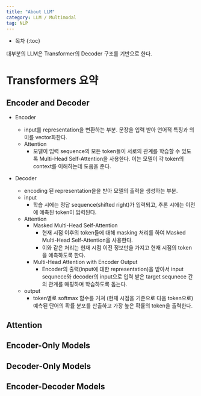 ```yaml
---
title: "About LLM"
category: LLM / Multimodal
tag: NLP
---
```








* 목차
{:toc}











대부분의 LLM은 Transformer의 Decoder 구조를 기반으로 한다.

# Transformers 요약

## Encoder and Decoder

- Encoder
  - input를 representation을 변환하는 부분. 문장을 입력 받아 언어적 특징과 의미를 vector화한다.
  - Attention
    - 모델이 입력 sequence의 모든 token들이 서로의 관계를 학습할 수 있도록 Multi-Head Self-Attention을 사용한다. 이는 모델이 각 token의 context를 이해하는데 도움을 준다.

- Decoder
  - encoding 된 representation을을 받아 모델의 출력을 생성하는 부분.
  - input
    - 학습 시에는 정답 sequence(shifted right)가 입력되고, 추론 시에는 이전에 예측된 token이 입력된다.
  - Attention
    - Masked Multi-Head Self-Attention
      - 현재 시점 이후의 token들에 대해 masking 처리를 하여 Masked Multi-Head Self-Attention을 사용한다.
      - 이와 같은 처리는 현재 시점 이전 정보만을 가지고 현재 시점의 token을 예측하도록 한다.
    - Multi-Head Attention with Encoder Output
      - Encoder의 출력(input에 대한 representation)을 받아서 input sequnece와 decoder의 input으로 입력 받은 target sequnece 간의 관계를 매핑하며 학습하도록 돕는다.
  - output
    - token별로 softmax 함수를 거쳐 (현재 시점을 기준으로 다음 token으로) 예측된 단어의 확률 분포를 산출하고 가장 높은 확률의 token을 출력한다.
 
## Attention

## Encoder-Only Models

## Decoder-Only Models

## Encoder-Decoder Models
